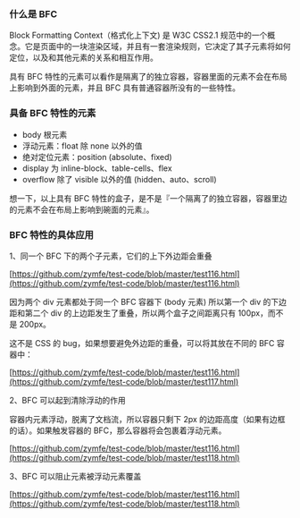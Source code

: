 ### 什么是 BFC

Block Formatting Context（格式化上下文) 是 W3C CSS2.1 规范中的一个概念。它是页面中的一块渲染区域，并且有一套渲染规则，它决定了其子元素将如何定位，以及和其他元素的关系和相互作用。

具有 BFC 特性的元素可以看作是隔离了的独立容器，容器里面的元素不会在布局上影响到外面的元素，并且 BFC 具有普通容器所没有的一些特性。

### 具备 BFC 特性的元素

- body 根元素
- 浮动元素：float 除 none 以外的值
- 绝对定位元素：position (absolute、fixed)
- display 为 inline-block、table-cells、flex
- overflow 除了 visible 以外的值 (hidden、auto、scroll)

想一下，以上具有 BFC 特性的盒子，是不是『一个隔离了的独立容器，容器里边的元素不会在布局上影响到碗面的元素』。

### BFC 特性的具体应用

1、同一个 BFC 下的两个子元素，它们的上下外边距会重叠

[https://github.com/zymfe/test-code/blob/master/test116.html](https://github.com/zymfe/test-code/blob/master/test116.html)

因为两个 div 元素都处于同一个 BFC 容器下 (body 元素) 所以第一个 div 的下边距和第二个 div 的上边距发生了重叠，所以两个盒子之间距离只有 100px，而不是 200px。

这不是 CSS 的 bug，如果想要避免外边距的重叠，可以将其放在不同的 BFC 容器中：

[https://github.com/zymfe/test-code/blob/master/test116.html](https://github.com/zymfe/test-code/blob/master/test117.html)

2、BFC 可以起到清除浮动的作用

容器内元素浮动，脱离了文档流，所以容器只剩下 2px 的边距高度（如果有边框的话）。如果触发容器的 BFC，那么容器将会包裹着浮动元素。

[https://github.com/zymfe/test-code/blob/master/test116.html](https://github.com/zymfe/test-code/blob/master/test118.html)

3、BFC 可以阻止元素被浮动元素覆盖

[https://github.com/zymfe/test-code/blob/master/test116.html](https://github.com/zymfe/test-code/blob/master/test118.html)
